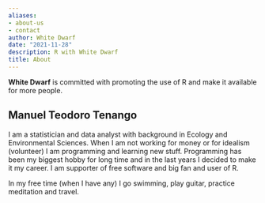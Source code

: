 ```yaml
---
aliases:
- about-us
- contact
author: White Dwarf
date: "2021-11-28"
description: R with White Dwarf
title: About
---
```


**White Dwarf** is committed with promoting the use of R and make it available for more people. 

## Manuel Teodoro Tenango

I am a statistician and data analyst with background in Ecology and Environmental Sciences. When I am not working for money or for idealism (volunteer) I am programming and learning new stuff. Programming has been my biggest hobby for long time and in the last years I decided to make it my career. I am supporter of free software and big fan and user of R.

In my free time (when I have any) I go swimming, play guitar, practice meditation and travel.
